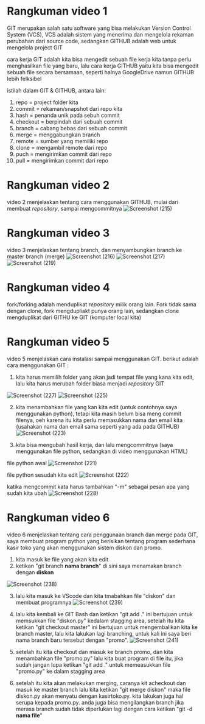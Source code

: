 # Rangkuman video 1
GIT merupakan salah satu software yang bisa melakukan Version Control System (VCS), VCS adalah sistem yang menerima dan mengelola rekaman perubahan dari source code, sedangkan GITHUB adalah web untuk mengelola project GIT

cara kerja GIT adalah kita bisa mengedit sebuah file kerja kita tanpa perlu menghasilkan file yang baru, lalu cara kerja GITHUB yaitu kita bisa mengedit sebuah file secara bersamaan, seperti halnya GoogleDrive namun GITHUB lebih felksibel 

istilah dalam GIT & GITHUB, antara lain:
1. repo = project folder kita
2. commit = rekaman/snapshot dari repo kita 
3. hash = penanda unik pada sebuh commit
4. checkout = berpindah dari sebuah commit
5. branch = cabang bebas dari sebuah commit
6. merge = menggabungkan branch 
7. remote = sumber yang memiliki repo
8. clone = mengambil remote dari repo
9. puch = mengirimkan commit dari repo
10. pull = mengirimkan commit dari repo 

# Rangkuman video 2
video 2 menjelaskan tentang cara menggunakan GITHUB, mulai dari membuat *repository*, sampai mengcommitnya 
![Screenshot (215)](https://user-images.githubusercontent.com/123804483/215266320-b1f0f189-4ca2-41dc-a044-d240981a98cb.png)

# Rangkuman video 3
video 3 menjelaskan tentang branch, dan menyambungkan branch ke master branch (merge)
![Screenshot (216)](https://user-images.githubusercontent.com/123804483/215268795-a80ff6ee-2684-4f8b-a695-812768ee8d6a.png)
![Screenshot (217)](https://user-images.githubusercontent.com/123804483/215268827-a32c9774-11c3-4bd9-aeb0-8177a58fb996.png)
![Screenshot (219)](https://user-images.githubusercontent.com/123804483/215269001-98c86344-a23d-466e-83fa-85f41e654701.png)

# Rangkuman video 4
fork/forking adalah menduplikat *repository* milik orang lain. Fork tidak sama dengan clone, fork mengdupliakt punya orang lain, sedangkan clone mengduplikat dari GITHU ke GIT (komputer local kita)

# Rangkuman video 5
video 5 menjelaskan cara instalasi sampai menggunakan GIT.
berikut adalah cara menggunakan GIT :
1. kita harus memilih folder yang akan jadi tempat file yang kana kita edit, lalu kita harus merubah folder biasa menjadi *repository* GIT

![Screenshot (227)](https://user-images.githubusercontent.com/123804483/215294660-dfa9cf97-decc-4135-a5eb-5007351b98dd.png)
![Screenshot (225)](https://user-images.githubusercontent.com/123804483/215294743-6d11a4cd-2205-481a-b93e-8ee7bb925144.png)

2. kita menambahkan file yang kan kita edit (untuk contohnya saya menggunakan python), tetapi kita masih belum bisa meng commit filenya, oeh karena itu kita perlu memasukkan nama dan email kita (usahakan nama dan email sama seperti yang ada pada GITHUB)
![Screenshot (223)](https://user-images.githubusercontent.com/123804483/215295162-83c35aa3-6f80-4ca4-a593-a8372d5fb16e.png)

3. kita bisa mengubah hasil kerja, dan lalu mengcommitnya (saya menggunakan file python, sedangkan di video menggunakan HTML) 

file python awal
![Screenshot (221)](https://user-images.githubusercontent.com/123804483/215295328-bd9996ee-9413-473f-adb3-f072693f508d.png)

file python sesudah kita edit 
![Screenshot (222)](https://user-images.githubusercontent.com/123804483/215295399-c4c6157f-7bcb-4a82-9b18-236ee30eac8f.png)

katika mengcommit kata harus tambahkan "-m" sebagai pesan apa yang sudah kita ubah 
![Screenshot (228)](https://user-images.githubusercontent.com/123804483/215295494-4043e09f-c486-4e84-a3f2-8e6e59440dc3.png)

# Rangkuman video 6
video 6 menjelaskan tentang cara penggunaan branch dan merge pada GIT, saya membuat program python yang berisikan tentang program sederhana kasir toko yang akan menggunakan sistem diskon dan promo.
1. kita masuk ke file yang akan kita edit
2. ketikan "git branch **nama branch**" di sini saya menamakan branch dengan **diskon**

![Screenshot (238)](https://user-images.githubusercontent.com/123804483/215303807-5a65336a-0005-4fab-a8f7-7f0d714fe282.png)

3. lalu kita masuk ke VScode dan kita tmabahkan file "diskon" dan membuat programnya 
![Screenshot (239)](https://user-images.githubusercontent.com/123804483/215303979-2e780d9b-3b92-4b83-a939-85ed2897962b.png)

4. lalu kita kembali ke GIT Bash dan ketikan "git add ." ini bertujuan untuk memsukkan file "diskon.py" kedalam stagging area, setelah itu kita ketikan "git checkout master" ini bertujuan untuk mengembalikan kita ke branch master, lalu kita lakukan lagi branching, untuk kali ini saya beri nama branch baru tersebut dengan "promo".
![Screenshot (241)](https://user-images.githubusercontent.com/123804483/215304377-991599c1-300c-4318-9b16-7ecbc275e836.png)
  
5. setelah itu kita checkout dan masuk ke branch promo, dan kita menambahkan file "promo.py" lalu kita buat program di file itu, jika sudah jangan lupa ketikan "git add ." untuk memeasukkan file  "promo.py" ke dalam stagging area 
6. setelah itu kita akan melakukan merging, caranya kit acheckout dan masuk ke master branch lalu kita ketikan "git merge diskon" maka file diskon.py akan menyatu dengan kasirtoko.py. kita lakukan juga hal serupa kepada promo.py. anda juga bisa mengilangkan branch jika merasa branch sudah tidak diperlukan lagi dengan cara ketikan "git -d **nama file**"
